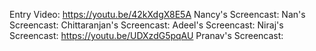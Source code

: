 Entry Video: https://youtu.be/42kXdgX8E5A
Nancy's Screencast:
Nan's Screencast:
Chittaranjan's Screencast:
Adeel's Screencast:
Niraj's Screencast: https://youtu.be/UDXzdG5pqAU
Pranav's Screencast: 